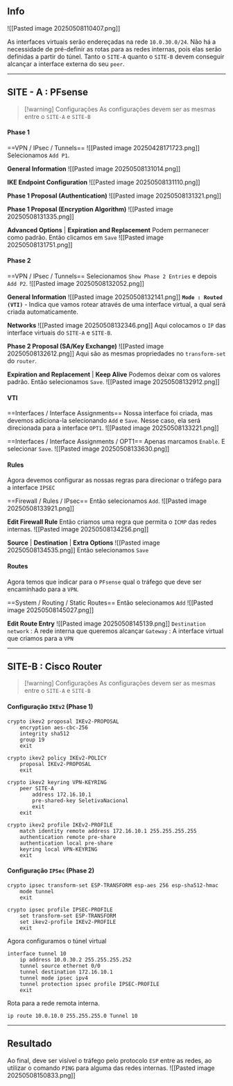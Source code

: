 ## Info
![[Pasted image 20250508110407.png]]

As interfaces virtuais serão endereçadas na rede `10.0.30.0/24`. Não há a necessidade de pré-definir as rotas para as redes internas, pois elas serão definidas a partir do túnel. Tanto o `SITE-A` quanto o `SITE-B` devem conseguir alcançar a interface externa do seu `peer`.
***
## SITE - A : PFsense
>[!warning] Configurações
> As configurações devem ser as mesmas entre o `SITE-A` e `SITE-B`
#### Phase 1
==VPN / IPsec / Tunnels==
![[Pasted image 20250428171723.png]]
Selecionamos `Add P1`.

**General Information**
![[Pasted image 20250508131014.png]]

**IKE Endpoint Configuration**
![[Pasted image 20250508131110.png]]

**Phase 1 Proposal (Authentication)**
![[Pasted image 20250508131321.png]]

**Phase 1 Proposal (Encryption Algorithm)**
![[Pasted image 20250508131335.png]]

**Advanced Options** | **Expiration and Replacement**
Podem permanecer como padrão. Então clicamos em `Save`
![[Pasted image 20250508131751.png]]
#### Phase 2
==VPN / IPsec / Tunnels==
Selecionamos `Show Phase 2 Entries` e depois `Add P2`.
![[Pasted image 20250508132052.png]]

**General Information**
![[Pasted image 20250508132141.png]]
**`Mode : Routed (VTI)`** - Indica que vamos rotear através de uma interface virtual, a qual será criada automaticamente.

**Networks**
![[Pasted image 20250508132346.png]]
Aqui colocamos o `IP` das interface virtuais do `SITE-A` e `SITE-B`.

**Phase 2 Proposal (SA/Key Exchange)**
![[Pasted image 20250508132612.png]]
Aqui são as mesmas propriedades no `transform-set` do `router`.

**Expiration and Replacement** | **Keep Alive**
Podemos deixar com os valores padrão. Então selecionamos `Save`.
![[Pasted image 20250508132912.png]]
#### VTI
==Interfaces / Interface Assignments==
Nossa interface foi criada, mas devemos adiciona-la selecionando `Add` e `Save`. Nesse caso, ela será direcionada para a interface `OPT1`.
![[Pasted image 20250508133221.png]]

==Interfaces / Interface Assignments / OPT1==
Apenas marcamos `Enable`. E selecionar `Save`.
![[Pasted image 20250508133630.png]]
#### Rules
Agora devemos configurar as nossas regras para direcionar o tráfego para a interface `IPSEC`

==Firewall / Rules / IPsec==
Então selecionamos `Add`.
![[Pasted image 20250508133921.png]]

**Edit Firewall Rule**
Então criamos uma regra que permita o `ICMP` das redes internas.
![[Pasted image 20250508134256.png]]

**Source** | **Destination** | **Extra Options**
![[Pasted image 20250508134535.png]]
Então selecionamos `Save`
#### Routes
Agora temos que indicar para o `PFsense` qual o tráfego que deve ser encaminhado para a `VPN`.

==System / Routing / Static Routes==
Então selecionamos `Add`
![[Pasted image 20250508145027.png]]

**Edit Route Entry**
![[Pasted image 20250508145139.png]]
`Destination network` : A rede interna que queremos alcançar
`Gateway` : A interface virtual que criamos para a `VPN`
***
## SITE-B : Cisco Router
>[!warning] Configurações
> As configurações devem ser as mesmas entre o `SITE-A` e `SITE-B`
#### Configuração ``IKEv2`` (**Phase 1**)
```
crypto ikev2 proposal IKEv2-PROPOSAL
	encryption aes-cbc-256
	integrity sha512
	group 19
	exit

crypto ikev2 policy IKEv2-POLICY
	proposal IKEv2-PROPOSAL
	exit

crypto ikev2 keyring VPN-KEYRING
	peer SITE-A
		address 172.16.10.1
		pre-shared-key SeletivaNacional
		exit
	exit

crypto ikev2 profile IKEv2-PROFILE
	match identity remote address 172.16.10.1 255.255.255.255
	authentication remote pre-share
	authentication local pre-share
	keyring local VPN-KEYRING
	exit
```
#### Configuração `IPSec` (**Phase 2**)
```
crypto ipsec transform-set ESP-TRANSFORM esp-aes 256 esp-sha512-hmac
	mode tunnel
	exit

crypto ipsec profile IPSEC-PROFILE
	set transform-set ESP-TRANSFORM
	set ikev2-profile IKEv2-PROFILE
	exit
```

Agora configuramos o túnel virtual
```
interface tunnel 10
	ip address 10.0.30.2 255.255.255.252
	tunnel source ethernet 0/0
	tunnel destination 172.16.10.1
	tunnel mode ipsec ipv4
	tunnel protection ipsec profile IPSEC-PROFILE
	exit
```

Rota para a rede remota interna.
```
ip route 10.0.10.0 255.255.255.0 Tunnel 10
```
***
## Resultado
Ao final, deve ser visível o tráfego pelo protocolo `ESP` entre as redes, ao utilizar o comando `PING` para alguma das redes internas.
![[Pasted image 20250508150833.png]]